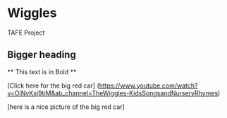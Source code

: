 # Wiggles
TAFE Project

## Bigger heading

** This text is in Bold **

[Click here for the big red car] (https://www.youtube.com/watch?v=OiNvKxj9tiM&ab_channel=TheWiggles-KidsSongsandNurseryRhymes)

[here is a nice picture of the big red car]
